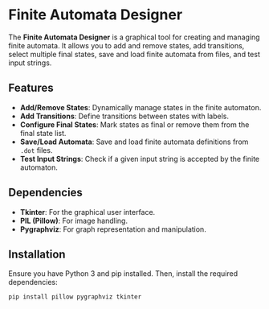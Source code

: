 # Finite Automata Designer

The **Finite Automata Designer** is a graphical tool for creating and managing finite automata. It allows you to add and remove states, add transitions, select multiple final states, save and load finite automata from files, and test input strings.

## Features

- **Add/Remove States**: Dynamically manage states in the finite automaton.
- **Add Transitions**: Define transitions between states with labels.
- **Configure Final States**: Mark states as final or remove them from the final state list.
- **Save/Load Automata**: Save and load finite automata definitions from `.dot` files.
- **Test Input Strings**: Check if a given input string is accepted by the finite automaton.

## Dependencies

- **Tkinter**: For the graphical user interface.
- **PIL (Pillow)**: For image handling.
- **Pygraphviz**: For graph representation and manipulation.

## Installation

Ensure you have Python 3 and pip installed. Then, install the required dependencies:

```sh
pip install pillow pygraphviz tkinter
